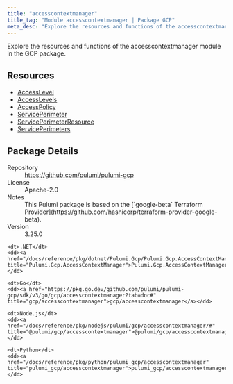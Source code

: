 ```yaml
---
title: "accesscontextmanager"
title_tag: "Module accesscontextmanager | Package GCP"
meta_desc: "Explore the resources and functions of the accesscontextmanager module in the GCP package."
---
```


<!-- WARNING: this file was generated by Pulumi Docs Generator. -->
<!-- Do not edit by hand unless you're certain you know what you are doing! -->

Explore the resources and functions of the accesscontextmanager module in the GCP package.

<h2 id="resources">Resources</h2>
<ul class="api">
    <li><a href="accesslevel" title="AccessLevel"><span class="symbol resource"></span>AccessLevel</a></li>
    <li><a href="accesslevels" title="AccessLevels"><span class="symbol resource"></span>AccessLevels</a></li>
    <li><a href="accesspolicy" title="AccessPolicy"><span class="symbol resource"></span>AccessPolicy</a></li>
    <li><a href="serviceperimeter" title="ServicePerimeter"><span class="symbol resource"></span>ServicePerimeter</a></li>
    <li><a href="serviceperimeterresource" title="ServicePerimeterResource"><span class="symbol resource"></span>ServicePerimeterResource</a></li>
    <li><a href="serviceperimeters" title="ServicePerimeters"><span class="symbol resource"></span>ServicePerimeters</a></li>
</ul>

<h2 id="package-details">Package Details</h2>
<dl class="package-details">
	<dt>Repository</dt>
	<dd><a href="https://github.com/pulumi/pulumi-gcp">https://github.com/pulumi/pulumi-gcp</a></dd>
	<dt>License</dt>
	<dd>Apache-2.0</dd>
	<dt>Notes</dt>
	<dd>This Pulumi package is based on the [`google-beta` Terraform Provider](https://github.com/hashicorp/terraform-provider-google-beta).</dd>
	<dt>Version</dt>
	<dd>3.25.0</dd>
</dl>



<dl class="tabular">

    <dt>.NET</dt>
    <dd><a href="/docs/reference/pkg/dotnet/Pulumi.Gcp/Pulumi.Gcp.AccessContextManager.html" title="Pulumi.Gcp.AccessContextManager">Pulumi.Gcp.AccessContextManager</a></dd>

    <dt>Go</dt>
    <dd><a href="https://pkg.go.dev/github.com/pulumi/pulumi-gcp/sdk/v3/go/gcp/accesscontextmanager?tab=doc#" title="gcp/accesscontextmanager">gcp/accesscontextmanager</a></dd>

    <dt>Node.js</dt>
    <dd><a href="/docs/reference/pkg/nodejs/pulumi/gcp/accesscontextmanager/#" title="@pulumi/gcp/accesscontextmanager">@pulumi/gcp/accesscontextmanager</a></dd>

    <dt>Python</dt>
    <dd><a href="/docs/reference/pkg/python/pulumi_gcp/accesscontextmanager" title="pulumi_gcp/accesscontextmanager">pulumi_gcp/accesscontextmanager</a></dd>

</dl>

